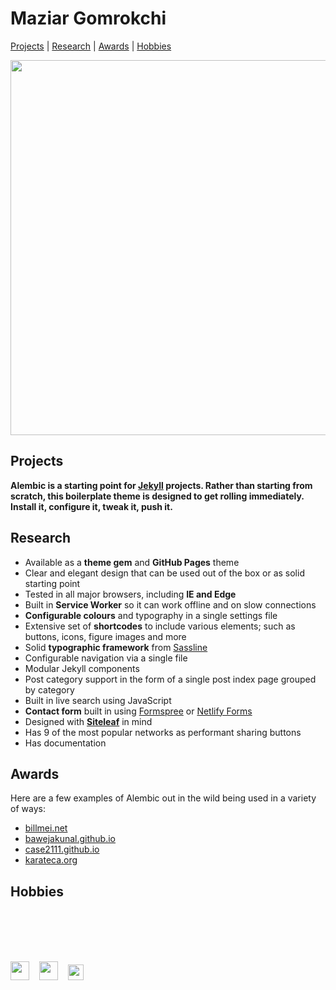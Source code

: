 # Maziar Gomrokchi
[Projects](projects) | [Research](research) | [Awards](awards) | [Hobbies](hobbies)

<p align="center">
  <img src="images/profile.jpg" width="600"/>
 

## Projects

**Alembic is a starting point for [Jekyll](https://jekyllrb.com/) projects. Rather than starting from scratch, this boilerplate theme is designed to get rolling immediately. Install it, configure it, tweak it, push it.**

## Research

- Available as a **theme gem** and **GitHub Pages** theme
- Clear and elegant design that can be used out of the box or as solid starting point
- Tested in all major browsers, including **IE and Edge**
- Built in **Service Worker** so it can work offline and on slow connections
- **Configurable colours** and typography in a single settings file
- Extensive set of **shortcodes** to include various elements; such as buttons, icons, figure images and more
- Solid **typographic framework** from [Sassline](https://sassline.com/)
- Configurable navigation via a single file
- Modular Jekyll components
- Post category support in the form of a single post index page grouped by category
- Built in live search using JavaScript
- **Contact form** built in using [Formspree](https://formspree.io/) or [Netlify Forms](https://www.netlify.com/features/#forms)
- Designed with **[Siteleaf](http://www.siteleaf.com/)** in mind
- Has 9 of the most popular networks as performant sharing buttons
- Has documentation

## Awards

Here are a few examples of Alembic out in the wild being used in a variety of ways:

- [billmei.net](https://billmei.net/)
- [bawejakunal.github.io](https://bawejakunal.github.io/)
- [case2111.github.io](https://case2111.github.io/)
- [karateca.org](https://www.karateca.org/)

## Hobbies

<br/>
<br/>
<br/>
<br/>


<a href="mailto:gomrokma@mila.quebec"><img src="images/social/email_bw.png" width="30"></a> &nbsp;&nbsp;
[<img src="images/social/github_cat.png" width="30">](https://github.com/maziarg) &nbsp;&nbsp;
[<img src="images/social/linkedin.png" width="25">](https://www.linkedin.com/in/maziar-gomrokchi-ba1418224/)
